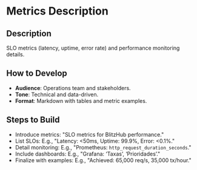 
# Metrics Description

## Description
SLO metrics (latency, uptime, error rate) and performance monitoring details.

## How to Develop
- **Audience**: Operations team and stakeholders.
- **Tone**: Technical and data-driven.
- **Format**: Markdown with tables and metric examples.

## Steps to Build
- Introduce metrics: "SLO metrics for BlitzHub performance."
- List SLOs: E.g., "Latency: <50ms, Uptime: 99.9%, Error: <0.1%."
- Detail monitoring: E.g., "Prometheus: `http_request_duration_seconds`."
- Include dashboards: E.g., "Grafana: ‘Taxas’, ‘Prioridades’."
- Finalize with examples: E.g., "Achieved: 65,000 req/s, 35,000 tx/hour."
